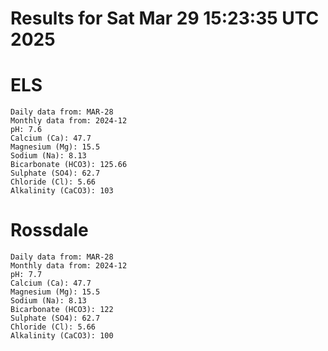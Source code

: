 # Results for Sat Mar 29 15:23:35 UTC 2025
# ELS
```
Daily data from: MAR-28
Monthly data from: 2024-12
pH: 7.6
Calcium (Ca): 47.7
Magnesium (Mg): 15.5
Sodium (Na): 8.13
Bicarbonate (HCO3): 125.66
Sulphate (SO4): 62.7
Chloride (Cl): 5.66
Alkalinity (CaCO3): 103
```
# Rossdale
```
Daily data from: MAR-28
Monthly data from: 2024-12
pH: 7.7
Calcium (Ca): 47.7
Magnesium (Mg): 15.5
Sodium (Na): 8.13
Bicarbonate (HCO3): 122
Sulphate (SO4): 62.7
Chloride (Cl): 5.66
Alkalinity (CaCO3): 100
```

